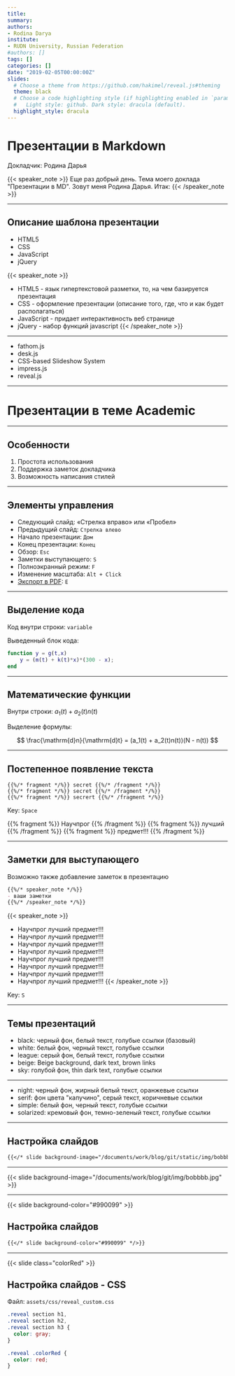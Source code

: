 ```yaml
---
title: 
summary: 
authors:
- Rodina Darya
institute:
- RUDN University, Russian Federation
#authors: []
tags: []
categories: []
date: "2019-02-05T00:00:00Z"
slides:
  # Choose a theme from https://github.com/hakimel/reveal.js#theming
  theme: black
  # Choose a code highlighting style (if highlighting enabled in `params.toml`)
  #   Light style: github. Dark style: dracula (default).
  highlight_style: dracula
---
```


# Презентации в Markdown

Докладчик: Родина Дарья

{{< speaker_note >}}
Еще раз добрый день. Тема моего доклада "Презентации в MD". Зовут меня Родина Дарья. Итак:
{{< /speaker_note >}}

---

## Описание шаблона презентации

- HTML5
- CSS
- JavaScript
- jQuery

{{< speaker_note >}}
- HTML5 - язык гипертекстовой разметки, то, на чем базируется презентация
- CSS - оформление презентации (описание того, где, что и как будет располагаться)
- JavaScript - придает интерактивность веб странице
- jQuery - набор функций javascript
{{< /speaker_note >}}

---

- fathom.js
- desk.js
- CSS-based Slideshow System
- impress.js
- reveal.js

---

# Презентации в теме Academic

---

## Особенности 

1. Простота использования 
2. Поддержка заметок докладчика
3. Возможность написания стилей

---

## Элементы управления
 
- Следующий слайд: «Стрелка вправо» или «Пробел»
- Предыдущий слайд: `Стрелка влево`
- Начало презентации: `Дом`
- Конец презентации: `Конец`
- Обзор: `Esc`
- Заметки выступающего: `S`
- Полноэкранный режим: `F`
- Изменение масштаба: `Alt + Click`
- [Экспорт в PDF](https://github.com/hakimel/reveal.js#pdf-export): `E`

---

## Выделение кода

Код внутри строки: `variable`

Выведенный блок кода:
```matlab
function y = g(t,x)
    y = (m(t) + k(t)*x)*(300 - x);
end
```

---

## Математические функции

Внутри строки: $a_1(t) + a_2(t)n(t)$

Выделение формулы:

$$
\frac{\mathrm{d}n}{\mathrm{d}t} = (a_1(t) + a_2(t)n(t))(N - n(t))
$$

---

## Постепенное появление текста

```
{{%/* fragment */%}} secret {{%/* /fragment */%}}
{{%/* fragment */%}} secret {{%/* /fragment */%}}
{{%/* fragment */%}} secrert {{%/* /fragment */%}}
```

Key: `Space`

{{% fragment %}} Научпрог {{% /fragment %}}
{{% fragment %}} лучший {{% /fragment %}}
{{% fragment %}} предмет!!! {{% /fragment %}}

---


## Заметки для выступающего 

Возможно также добавление заметок в презентацию

```markdown
{{%/* speaker_note */%}}
- ваши заметки
{{%/* /speaker_note */%}}
```

{{< speaker_note >}}
- Научпрог лучший предмет!!!
- Научпрог лучший предмет!!!
- Научпрог лучший предмет!!!
- Научпрог лучший предмет!!!
- Научпрог лучший предмет!!!
- Научпрог лучший предмет!!!
- Научпрог лучший предмет!!!
- Научпрог лучший предмет!!!
{{< /speaker_note >}}

Key: `S`

---

## Темы презентаций

- black: черный фон, белый текст, голубые ссылки (базовый)
- white: белый фон, черный текст, голубые ссылки 
- league: серый фон, белый текст, голубые ссылки
- beige: Beige background, dark text, brown links
- sky: голубой фон, thin dark text, голубые ссылки

---

- night: черный фон, жирный белый текст, оранжевые ссылки 
- serif: фон цвета "капучино", серый текст, коричневые ссылки
- simple: белый фон, черный текст, голубые ссылки 
- solarized: кремовый фон, темно-зеленый текст, голубые ссылки

---

## Настройка слайдов

```markdown
{{</* slide background-image="/documents/work/blog/git/static/img/bobbbb.jpg" */>}}
```

---

{{< slide background-image="/documents/work/blog/git/img/bobbbb.jpg" >}}

---

{{< slide background-color="#990099" >}}

## Настройка слайдов

```markdown
{{</* slide background-color="#990099" */>}}
```

---

{{< slide class="colorRed" >}}

## Настройка слайдов - CSS

Файл: `assets/css/reveal_custom.css`

```css
.reveal section h1,
.reveal section h2,
.reveal section h3 {
  color: gray;
}

.reveal .colorRed {
  color: red;
}
```

